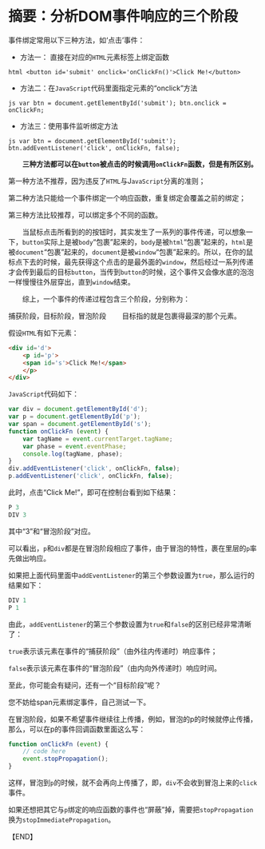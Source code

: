# 摘要：分析DOM事件响应的三个阶段
  事件绑定常用以下三种方法，如‘点击’事件：
- 方法一：
直接在对应的`HTML`元素标签上绑定函数

`` html
<button id='submit' onclick='onClickFn()'>Click Me!</button>
`` 

- 方法二：在`JavaScript`代码里面指定元素的“onclick”方法

``js
var btn = document.getElementById('submit');
btn.onclick = onClickFn;
``

- 方法三：使用事件监听绑定方法

``js
var btn = document.getElementById('submit');
btn.addEventListener('click', onClickFn, false);
``

&emsp;&emsp;**三种方法都可以在`button`被点击的时候调用`onClickFn`函数，但是有所区别。**

第一种方法不推荐，因为违反了`HTML`与J`avaScript`分离的准则；

第二种方法只能给一个事件绑定一个响应函数，重复绑定会覆盖之前的绑定；

第三种方法比较推荐，可以绑定多个不同的函数。

 &emsp;&emsp;当鼠标点击所看到的的按钮时，其实发生了一系列的事件传递，可以想象一下，`button`实际上是被`body`“包裹”起来的，`body`是被`html`“包裹”起来的，`html`是被`document`“包裹”起来的，`document`是被`window`“包裹”起来的。所以，在你的鼠标点下去的时候，最先获得这个点击的是最外面的`window`，然后经过一系列传递才会传到最后的目标`button`，当传到`button`的时候，这个事件又会像水底的泡泡一样慢慢往外层穿出，直到`window`结束。

&emsp;&emsp;综上，一个事件的传递过程包含三个阶段，分别称为：

捕获阶段，目标阶段，冒泡阶段 　　目标指的就是包裹得最深的那个元素。

假设`HTML`有如下元素：

```html
<div id='d'>
    <p id='p'>
    <span id='s'>Click Me!</span>
    </p>
</div>
```

`JavaScript`代码如下：

```js
var div = document.getElementById('d');
var p = document.getElementById('p');
var span = document.getElementById('s');
function onClickFn (event) {
    var tagName = event.currentTarget.tagName;
    var phase = event.eventPhase;
    console.log(tagName, phase);
}
div.addEventListener('click', onClickFn, false);
p.addEventListener('click', onClickFn, false);
```

此时，点击“Click Me!”，即可在控制台看到如下结果：

```js
P 3
DIV 3
```

其中“3”和“冒泡阶段”对应。

可以看出，`p`和`div`都是在冒泡阶段相应了事件，由于冒泡的特性，裹在里层的`p`率先做出响应。

如果把上面代码里面中`addEventListener`的第三个参数设置为`true`，那么运行的结果如下：

```js
DIV 1
P 1
```

由此，`addEventListener`的第三个参数设置为`true`和`false`的区别已经非常清晰了：

`true`表示该元素在事件的“捕获阶段”（由外往内传递时）响应事件；

`false`表示该元素在事件的“冒泡阶段”（由内向外传递时）响应时间。

至此，你可能会有疑问，还有一个“目标阶段”呢？

您不妨给span元素绑定事件，自己测试一下。

在冒泡阶段，如果不希望事件继续往上传播，例如，冒泡的p的时候就停止传播，那么，可以在p的事件回调函数里面这么写：

```js
function onClickFn (event) {
    // code here
    event.stopPropagation();
}
```

这样，冒泡到`p`的时候，就不会再向上传播了，即，`div`不会收到冒泡上来的`click`事件。

如果还想把其它与`p`绑定的响应函数的事件也“屏蔽”掉，需要把`stopPropagation`换为`stopImmediatePropagation`。



【END】